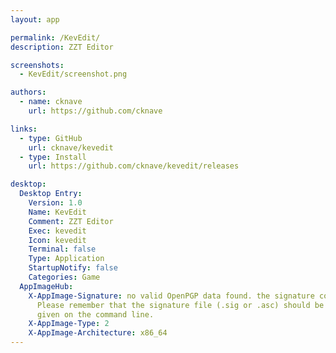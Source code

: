 ```yaml
---
layout: app

permalink: /KevEdit/
description: ZZT Editor

screenshots:
  - KevEdit/screenshot.png

authors:
  - name: cknave
    url: https://github.com/cknave

links:
  - type: GitHub
    url: cknave/kevedit
  - type: Install
    url: https://github.com/cknave/kevedit/releases

desktop:
  Desktop Entry:
    Version: 1.0
    Name: KevEdit
    Comment: ZZT Editor
    Exec: kevedit
    Icon: kevedit
    Terminal: false
    Type: Application
    StartupNotify: false
    Categories: Game
  AppImageHub:
    X-AppImage-Signature: no valid OpenPGP data found. the signature could not be verified.
      Please remember that the signature file (.sig or .asc) should be the first file
      given on the command line.
    X-AppImage-Type: 2
    X-AppImage-Architecture: x86_64
---
```

